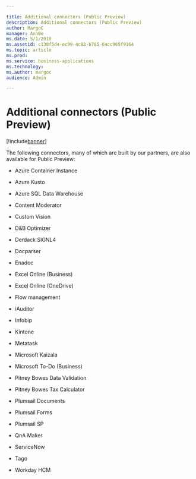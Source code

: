 ```yaml
---

title: Additional connectors (Public Preview)
description: Additional connectors (Public Preview)
author: MargoC
manager: AnnBe
ms.date: 5/1/2018
ms.assetid: c138f5d4-ec99-4c83-b785-64cc965f9164
ms.topic: article
ms.prod: 
ms.service: business-applications
ms.technology: 
ms.author: margoc
audience: Admin

---
```


# Additional connectors (Public Preview)

[!include[banner](../../../includes/banner.md)]

The following connectors, many of which are built by our partners, are also
available for Public Preview:

-   Azure Container Instance

-   Azure Kusto

-   Azure SQL Data Warehouse

-   Content Moderator

-   Custom Vision

-   D&B Optimizer

-   Derdack SIGNL4

-   Docparser

-   Enadoc

-   Excel Online (Business)

-   Excel Online (OneDrive)

-   Flow management

-   iAuditor

-   Infobip

-   Kintone

-   Metatask

-   Microsoft Kaizala

-   Microsoft To-Do (Business)

-   Pitney Bowes Data Validation

-   Pitney Bowes Tax Calculator

-   Plumsail Documents

-   Plumsail Forms

-   Plumsail SP

-   QnA Maker

-   ServiceNow

-   Tago

-   Workday HCM
